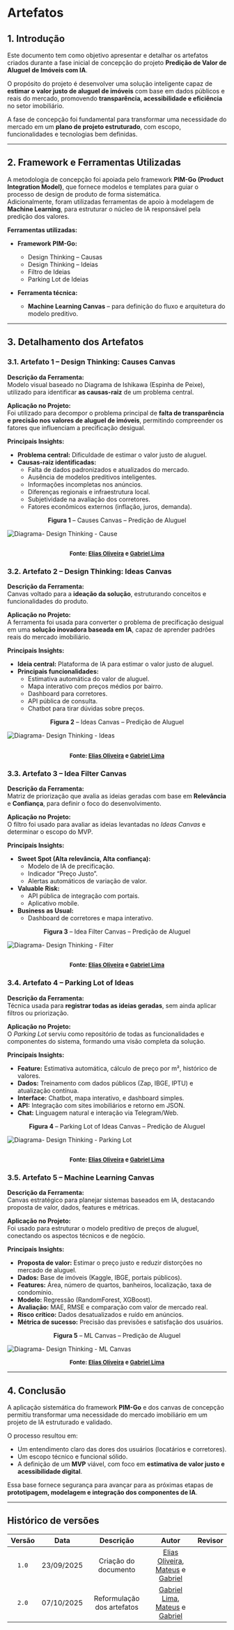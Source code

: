 # Artefatos

## **1. Introdução**

Este documento tem como objetivo apresentar e detalhar os artefatos criados durante a fase inicial de concepção do projeto **Predição de Valor de Aluguel de Imóveis com IA**.

O propósito do projeto é desenvolver uma solução inteligente capaz de **estimar o valor justo de aluguel de imóveis** com base em dados públicos e reais do mercado, promovendo **transparência, acessibilidade e eficiência** no setor imobiliário.

A fase de concepção foi fundamental para transformar uma necessidade do mercado em um **plano de projeto estruturado**, com escopo, funcionalidades e tecnologias bem definidas.

---

## **2. Framework e Ferramentas Utilizadas**

A metodologia de concepção foi apoiada pelo framework **PIM-Go (Product Integration Model)**, que fornece modelos e templates para guiar o processo de design de produto de forma sistemática.  
Adicionalmente, foram utilizadas ferramentas de apoio à modelagem de **Machine Learning**, para estruturar o núcleo de IA responsável pela predição dos valores.

**Ferramentas utilizadas:**

- **Framework PIM-Go:**
  - Design Thinking – Causas  
  - Design Thinking – Ideias  
  - Filtro de Ideias  
  - Parking Lot de Ideias  

- **Ferramenta técnica:**
  - **Machine Learning Canvas** – para definição do fluxo e arquitetura do modelo preditivo.

---

## **3. Detalhamento dos Artefatos**

### 3.1. Artefato 1 – Design Thinking: Causes Canvas

**Descrição da Ferramenta:**  
Modelo visual baseado no Diagrama de Ishikawa (Espinha de Peixe), utilizado para identificar **as causas-raiz** de um problema central.  

**Aplicação no Projeto:**  
Foi utilizado para decompor o problema principal de **falta de transparência e precisão nos valores de aluguel de imóveis**, permitindo compreender os fatores que influenciam a precificação desigual.  

**Principais Insights:**
- **Problema central:** Dificuldade de estimar o valor justo de aluguel.  
- **Causas-raiz identificadas:**
  - Falta de dados padronizados e atualizados do mercado.  
  - Ausência de modelos preditivos inteligentes.  
  - Informações incompletas nos anúncios.  
  - Diferenças regionais e infraestrutura local.  
  - Subjetividade na avaliação dos corretores.  
  - Fatores econômicos externos (inflação, juros, demanda).  

<p style="text-align:center"><b><a id="tab_1" style="visibility:hidden;"></a>Figura 1</b> – Causes Canvas – Predição de Aluguel</p>


![Diagrama- Design Thinking - Cause](../assets/diagrams/fish.png)

<font size="2"><p style="text-align: center"><b>Fonte:  <a href="https://github.com/EliasOliver21">Elias Oliveira</a> e <a href="https://github.com/gabriel-lima258">Gabriel Lima</a></b></p></font>
---

### 3.2. Artefato 2 – Design Thinking: Ideas Canvas

**Descrição da Ferramenta:**  
Canvas voltado para a **ideação da solução**, estruturando conceitos e funcionalidades do produto.  

**Aplicação no Projeto:**  
A ferramenta foi usada para converter o problema de precificação desigual em uma **solução inovadora baseada em IA**, capaz de aprender padrões reais do mercado imobiliário.  

**Principais Insights:**
- **Ideia central:** Plataforma de IA para estimar o valor justo de aluguel.  
- **Principais funcionalidades:**
  - Estimativa automática do valor de aluguel.  
  - Mapa interativo com preços médios por bairro.  
  - Dashboard para corretores.  
  - API pública de consulta.  
  - Chatbot para tirar dúvidas sobre preços. 

<p style="text-align:center"><b><a id="tab_1" style="visibility:hidden;"></a>Figura 2</b> – Ideas Canvas – Predição de Aluguel</p>

![Diagrama- Design Thinking - Ideas](../assets/diagrams/ideas.png) 

<font size="2"><p style="text-align: center"><b>Fonte:  <a href="https://github.com/EliasOliver21">Elias Oliveira</a> e <a href="https://github.com/gabriel-lima258">Gabriel Lima</a></b></p></font>
---

### 3.3. Artefato 3 – Idea Filter Canvas

**Descrição da Ferramenta:**  
Matriz de priorização que avalia as ideias geradas com base em **Relevância** e **Confiança**, para definir o foco do desenvolvimento.  

**Aplicação no Projeto:**  
O filtro foi usado para avaliar as ideias levantadas no *Ideas Canvas* e determinar o escopo do MVP.  

**Principais Insights:**
- **Sweet Spot (Alta relevância, Alta confiança):**
  - Modelo de IA de precificação.  
  - Indicador “Preço Justo”.  
  - Alertas automáticos de variação de valor.  
- **Valuable Risk:**  
  - API pública de integração com portais.  
  - Aplicativo mobile.  
- **Business as Usual:**  
  - Dashboard de corretores e mapa interativo.  

<p style="text-align:center"><b><a id="tab_1" style="visibility:hidden;"></a>Figura 3</b> – Idea Filter Canvas – Predição de Aluguel</p>
  

![Diagrama- Design Thinking - Filter](../assets/diagrams/filter.png)

<font size="2"><p style="text-align: center"><b>Fonte:  <a href="https://github.com/EliasOliver21">Elias Oliveira</a> e <a href="https://github.com/gabriel-lima258">Gabriel Lima</a></b></p></font>
---

### 3.4. Artefato 4 – Parking Lot of Ideas

**Descrição da Ferramenta:**  
Técnica usada para **registrar todas as ideias geradas**, sem ainda aplicar filtros ou priorização.  

**Aplicação no Projeto:**  
O *Parking Lot* serviu como repositório de todas as funcionalidades e componentes do sistema, formando uma visão completa da solução.  

**Principais Insights:**
- **Feature:** Estimativa automática, cálculo de preço por m², histórico de valores.  
- **Dados:** Treinamento com dados públicos (Zap, IBGE, IPTU) e atualização contínua.  
- **Interface:** Chatbot, mapa interativo, e dashboard simples.  
- **API:** Integração com sites imobiliários e retorno em JSON.  
- **Chat:** Linguagem natural e interação via Telegram/Web.  
  
<p style="text-align:center"><b><a id="tab_1" style="visibility:hidden;"></a>Figura 4</b> – Parking Lot of Ideas Canvas – Predição de Aluguel</p>

![Diagrama- Design Thinking - Parking Lot](../assets/diagrams/parking.png)

<font size="2"><p style="text-align: center"><b>Fonte:  <a href="https://github.com/EliasOliver21">Elias Oliveira</a> e <a href="https://github.com/gabriel-lima258">Gabriel Lima</a></b></p></font>
---

### 3.5. Artefato 5 – Machine Learning Canvas

**Descrição da Ferramenta:**  
Canvas estratégico para planejar sistemas baseados em IA, destacando proposta de valor, dados, features e métricas.  

**Aplicação no Projeto:**  
Foi usado para estruturar o modelo preditivo de preços de aluguel, conectando os aspectos técnicos e de negócio.  

**Principais Insights:**
- **Proposta de valor:** Estimar o preço justo e reduzir distorções no mercado de aluguel.  
- **Dados:** Base de imóveis (Kaggle, IBGE, portais públicos).  
- **Features:** Área, número de quartos, banheiros, localização, taxa de condomínio.  
- **Modelo:** Regressão (RandomForest, XGBoost).  
- **Avaliação:** MAE, RMSE e comparação com valor de mercado real.  
- **Risco crítico:** Dados desatualizados e ruído em anúncios.  
- **Métrica de sucesso:** Precisão das previsões e satisfação dos usuários.  

<p style="text-align:center"><b><a id="tab_1" style="visibility:hidden;"></a>Figura 5</b> – ML Canvas – Predição de Aluguel</p>

![Diagrama- Design Thinking - ML Canvas](../assets/diagrams/mlcanva.png)
 
<font size="2"><p style="text-align: center"><b>Fonte:  <a href="https://github.com/EliasOliver21">Elias Oliveira</a> e <a href="https://github.com/gabriel-lima258">Gabriel Lima</a></b></p></font>


---

## **4. Conclusão**

A aplicação sistemática do framework **PIM-Go** e dos canvas de concepção permitiu transformar uma necessidade do mercado imobiliário em um projeto de IA estruturado e validado.  

O processo resultou em:
- Um entendimento claro das dores dos usuários (locatários e corretores).  
- Um escopo técnico e funcional sólido.  
- A definição de um **MVP** viável, com foco em **estimativa de valor justo e acessibilidade digital**.  

Essa base fornece segurança para avançar para as próximas etapas de **prototipagem, modelagem e integração dos componentes de IA**.

---

## Histórico de versões
| Versão | Data | Descrição | Autor | Revisor
| :-: | :-: | :-: | :-: | :-:|
|`1.0`| 23/09/2025 | Criação do documento | [Elias Oliveira](https://github.com/EliasOliver21), [Mateus]() e [Gabriel]() | []()|
|`2.0`| 07/10/2025 | Reformulação dos artefatos | [Gabriel Lima](https://github.com/gabriel-lima258), [Mateus]() e [Gabriel]() | []()|